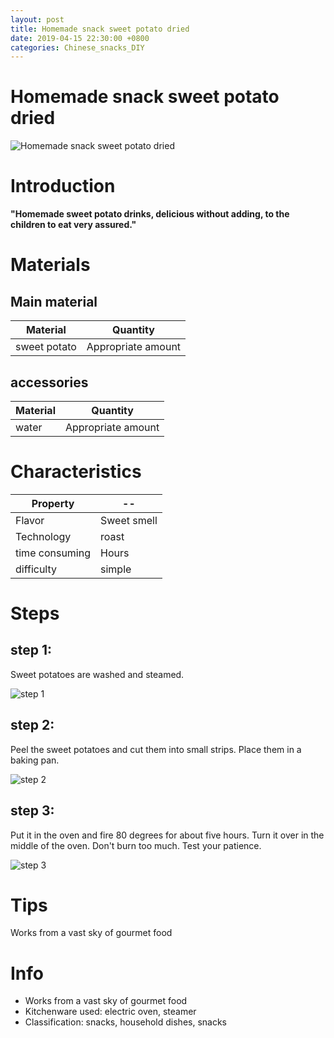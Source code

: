 ```yaml
---
layout: post
title: Homemade snack sweet potato dried
date: 2019-04-15 22:30:00 +0800
categories: Chinese_snacks_DIY
---
```


# Homemade snack sweet potato dried

![Homemade snack sweet potato dried]({{site.baseurl}}/img/421364/421364.jpg)

# Introduction

**"Homemade sweet potato drinks, delicious without adding, to the children to eat very assured."**

# Materials


## Main material

Material|Quantity
--|--
sweet potato|Appropriate amount

## accessories

Material|Quantity
--|--
water|Appropriate amount

# Characteristics

Property|--
--|--
Flavor|Sweet smell
Technology|roast
time consuming|Hours
difficulty|simple

# Steps

## step 1:

Sweet potatoes are washed and steamed.

![step 1]({{site.baseurl}}/img/421364/1.jpg)

## step 2:

Peel the sweet potatoes and cut them into small strips. Place them in a baking pan.

![step 2]({{site.baseurl}}/img/421364/2.jpg)

## step 3:

Put it in the oven and fire 80 degrees for about five hours. Turn it over in the middle of the oven. Don't burn too much. Test your patience.

![step 3]({{site.baseurl}}/img/421364/3.jpg)

# Tips

Works from a vast sky of gourmet food

# Info

- Works from a vast sky of gourmet food
- Kitchenware used: electric oven, steamer
- Classification: snacks, household dishes, snacks
